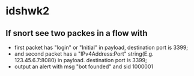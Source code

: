 # idshwk2
## If snort see two packes in a flow with
* first packet has "login" or "Initial" in payload, destination port is 3399;
* and second packet has a "IPv4Address:Port" string(E.g. 123.45.6.7:8080) in payload. destination port is 3399;
* output an alert with msg "bot founded" and sid 1000001

